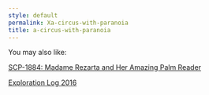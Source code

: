 ```yaml
---
style: default
permalink: Xa-circus-with-paranoia
title: a-circus-with-paranoia
---
```

You may also like:

[SCP-1884: Madame Rezarta and Her Amazing Palm Reader](http://scp-wiki.net/scp-1884)

[Exploration Log 2016](http://scp-wiki.net/exploration-log-2016)
